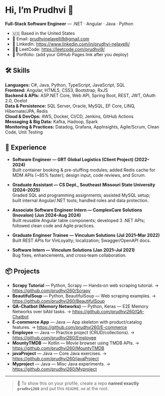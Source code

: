 # Hi, I’m Prudhvi 👋

**Full‑Stack Software Engineer** — .NET · Angular · Java · Python

- 🇺🇸 Based in the United States
- 📧 Email: prudhvinelavelli9@gmail.com
- 🔗 LinkedIn: https://www.linkedin.com/in/prudhvi-nelavelli/
- 👨‍💻 LeetCode: https://leetcode.com/prudhvi9/
- 🧩 Portfolio: (add your GitHub Pages link after you deploy)

## 🛠️ Skills
**Languages:** C#, Java, Python, TypeScript, JavaScript, SQL  
**Frontend:** Angular, HTML5, CSS3, Bootstrap, RxJS  
**Backend & APIs:** ASP.NET Core, Web API, Spring Boot, REST, JWT, OAuth 2.0, Ocelot  
**Data & Persistence:** SQL Server, Oracle, MySQL, EF Core, LINQ, Hibernate/JPA, Redis  
**Cloud & DevOps:** AWS, Docker, CI/CD, Jenkins, GitHub Actions  
**Messaging & Big Data:** Kafka, Hadoop, Spark  
**Monitoring & Practices:** Datadog, Grafana, AppInsights, Agile/Scrum, Clean Code, Unit Testing

## 💼 Experience
- **Software Engineer — GRT Global Logistics (Client Project) (2022–2024)**  \
  Built container booking & pre-stuffing modules; added Redis cache for MDM APIs (~85% faster); design input, code reviews, and Scrum.

- **Graduate Assistant — CS Dept., Southeast Missouri State University (2024–2025)**  
  Graded SQL and programming assignments; assisted MySQL setup; built internal Angular/.NET tools; handled roles and data protection.
- **Associate Software Engineer Intern — ComplexCare Solutions (Inovalon) (Jun 2024–Aug 2024)**  
  Built reusable Angular table components; developed 3 .NET APIs; followed clean code and Agile practices.
- **Graduate Engineer Trainee — Vinculum Solutions (Jul 2021–Mar 2022)**  
  Built REST APIs for VinLoyalty; localization; Swagger/OpenAPI docs.
- **Software Intern — Vinculum Solutions (Jan 2021–Jul 2021)**  
  Bug fixes, enhancements, and cross‑team collaboration.

## 📦 Projects
- **Scrapy Tutorial** — Python, Scrapy — Hands‑on web scraping tutorial. → https://github.com/prudhvi260/Scrapy
- **BeautifulSoup** — Python, BeautifulSoup — Web scraping examples. → https://github.com/prudhvi260/BeautifulSoup
- **QA‑Chatbot (Memory Networks)** — Python, Keras — E2E Memory Networks over bAbI tasks. → https://github.com/prudhvi260/QA-Chatbot
- **E‑commerce App** — Java — App skeleton with product/catalog features. → https://github.com/prudhvi260/E-commerce
- **Employee** — Java — Practice project (CRUD/collections). → https://github.com/prudhvi260/Employee
- **MountyTMDB** — Kotlin — Movie browser using TMDB APIs. → https://github.com/prudhvi260/MountyTMDB
- **javaProject** — Java — Core Java exercises. → https://github.com/prudhvi260/javaProject
- **Myproject** — Java — Misc Java experiments. → https://github.com/prudhvi260/Myproject

---
> 📌 To show this on your profile, create a repo **named exactly `prudhvi260`** and put this `README.md` at the root.
